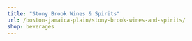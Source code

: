 ```yaml
---
title: "Stony Brook Wines & Spirits"
url: /boston-jamaica-plain/stony-brook-wines-and-spirits/
shop: beverages
---
```


